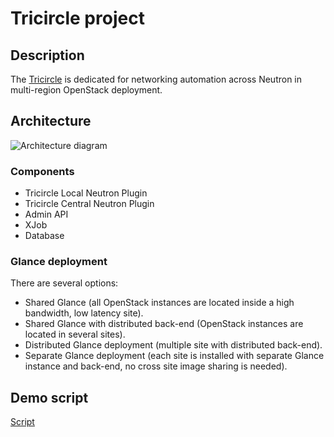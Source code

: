 # Tricircle project

## Description

The [Tricircle](https://wiki.openstack.org/wiki/Tricircle) is dedicated for networking automation across Neutron in multi-region OpenStack deployment.

## Architecture

![Architecture diagram](https://wiki.openstack.org/w/images/c/c5/Tricircle_architecture.png "Tricircle Architecture diagram")

### Components
* Tricircle Local Neutron Plugin
* Tricircle Central Neutron Plugin
* Admin API
* XJob
* Database

### Glance deployment
There are several options:
* Shared Glance (all OpenStack instances are located inside a high bandwidth, low latency site).
* Shared Glance with distributed back-end (OpenStack instances are located in several sites).
* Distributed Glance deployment (multiple site with distributed back-end).
* Separate Glance deployment (each site is installed with separate Glance instance and back-end, no cross site image sharing is needed).

## Demo script
[Script](Tricircle_demo.md)
